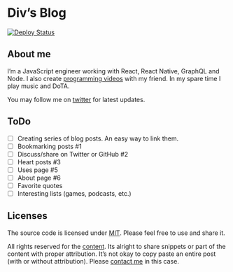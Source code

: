 # Div’s Blog

[![Deploy Status](https://api.netlify.com/api/v1/badges/4020d01b-1c29-48f6-bbd2-a030292b406e/deploy-status)](https://app.netlify.com/sites/divyanshu-blog/deploys)

## About me

I’m a JavaScript engineer working with React, React Native, GraphQL and Node. I also create [programming videos](https://youtube.com/c/WhatTheJavaScript) with my friend. In my spare time I play music and DoTA.

You may follow me on [twitter](https://twitter.com/divyanshu013) for latest updates.

## ToDo

- [ ] Creating series of blog posts. An easy way to link them.
- [ ] Bookmarking posts #1
- [ ] Discuss/share on Twitter or GitHub #2
- [ ] Heart posts #3
- [ ] Uses page #5
- [ ] About page #6
- [ ] Favorite quotes
- [ ] Interesting lists (games, podcasts, etc.)

## Licenses

The source code is licensed under [MIT](./LICENSE-src). Please feel free to use and share it.

All rights reserved for the [content](./LICENSE-content). Its alright to share snippets or part of the content with proper attribution. It’s not okay to copy paste an entire post (with or without attribution). Please [contact me](https://divyanshu013.dev) in this case.
